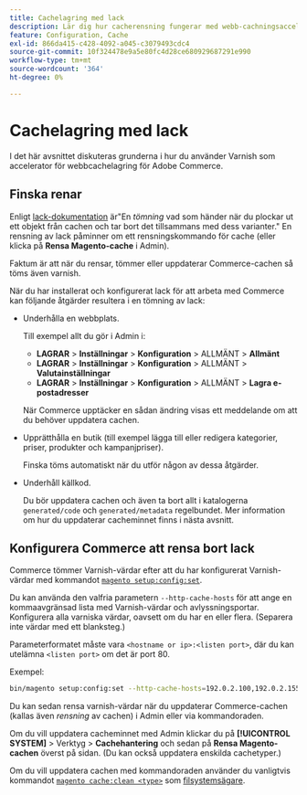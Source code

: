 ```yaml
---
title: Cachelagring med lack
description: Lär dig hur cacherensning fungerar med webb-cachningsacceleratorn i Danmark för Adobe Commerce. Upptäck hantering och optimering av cacheminnen.
feature: Configuration, Cache
exl-id: 866da415-c428-4092-a045-c3079493cdc4
source-git-commit: 10f324478e9a5e80fc4d28ce680929687291e990
workflow-type: tm+mt
source-wordcount: '364'
ht-degree: 0%

---
```


# Cachelagring med lack

I det här avsnittet diskuteras grunderna i hur du använder Varnish som accelerator för webbcachelagring för Adobe Commerce.

## Finska renar

Enligt [lack-dokumentation](https://www.varnish-cache.org/docs/trunk/users-guide/purging.html) är&quot;En *tömning* vad som händer när du plockar ut ett objekt från cachen och tar bort det tillsammans med dess varianter.&quot; En rensning av lack påminner om ett rensningskommando för cache (eller klicka på **Rensa Magento-cache** i Admin).

Faktum är att när du rensar, tömmer eller uppdaterar Commerce-cachen så töms även varnish.

När du har installerat och konfigurerat lack för att arbeta med Commerce kan följande åtgärder resultera i en tömning av lack:

- Underhålla en webbplats.

  Till exempel allt du gör i Admin i:

   - **LAGRAR** > **Inställningar** > **Konfiguration** > ALLMÄNT > **Allmänt**
   - **LAGRAR** > **Inställningar** > **Konfiguration** > ALLMÄNT > **Valutainställningar**
   - **LAGRAR** > **Inställningar** > **Konfiguration** > ALLMÄNT > **Lagra e-postadresser**

  När Commerce upptäcker en sådan ändring visas ett meddelande om att du behöver uppdatera cachen.

- Upprätthålla en butik (till exempel lägga till eller redigera kategorier, priser, produkter och kampanjpriser).

  Finska töms automatiskt när du utför någon av dessa åtgärder.

- Underhåll källkod.

  Du bör uppdatera cachen och även ta bort allt i katalogerna `generated/code` och `generated/metadata` regelbundet. Mer information om hur du uppdaterar cacheminnet finns i nästa avsnitt.

## Konfigurera Commerce att rensa bort lack

Commerce tömmer Varnish-värdar efter att du har konfigurerat Varnish-värdar med kommandot [`magento setup:config:set`](https://experienceleague.adobe.com/en/docs/commerce-operations/tools/cli-reference/commerce-on-premises#setupconfigset).

Du kan använda den valfria parametern `--http-cache-hosts` för att ange en kommaavgränsad lista med Varnish-värdar och avlyssningsportar. Konfigurera alla varniska värdar, oavsett om du har en eller flera. (Separera inte värdar med ett blanksteg.)

Parameterformatet måste vara `<hostname or ip>:<listen port>`, där du kan utelämna `<listen port>` om det är port 80.

Exempel:

```bash
bin/magento setup:config:set --http-cache-hosts=192.0.2.100,192.0.2.155:6081
```

Du kan sedan rensa varnish-värdar när du uppdaterar Commerce-cachen (kallas även *rensning* av cachen) i Admin eller via kommandoraden.

Om du vill uppdatera cacheminnet med Admin klickar du på **[!UICONTROL SYSTEM]** > Verktyg > **Cachehantering** och sedan på **Rensa Magento-cachen** överst på sidan. (Du kan också uppdatera enskilda cachetyper.)

Om du vill uppdatera cachen med kommandoraden använder du vanligtvis kommandot [`magento cache:clean <type>`](../cli/manage-cache.md#clean-and-flush-cache-types) som [filsystemsägare](../../installation/prerequisites/file-system/overview.md).
